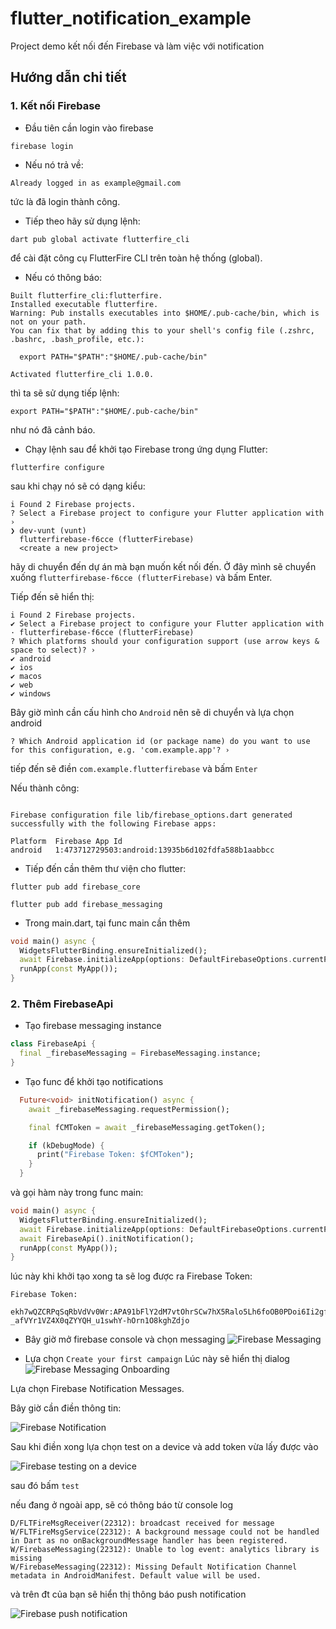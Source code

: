 # flutter_notification_example

Project demo kết nối đến Firebase và làm việc với notification

## Hướng dẫn chi tiết
### 1. Kết nối Firebase
- Đầu tiên cần login vào firebase

```
firebase login
```

- Nếu nó trả về: 
```
Already logged in as example@gmail.com
```
tức là đã login thành công.

- Tiếp theo hãy sử dụng lệnh:

```
dart pub global activate flutterfire_cli
```
để cài đặt công cụ FlutterFire CLI trên toàn hệ thống (global).

- Nếu có thông báo: 
```
Built flutterfire_cli:flutterfire.
Installed executable flutterfire.
Warning: Pub installs executables into $HOME/.pub-cache/bin, which is not on your path.
You can fix that by adding this to your shell's config file (.zshrc, .bashrc, .bash_profile, etc.):

  export PATH="$PATH":"$HOME/.pub-cache/bin"

Activated flutterfire_cli 1.0.0.
```

thì ta sẽ sử dụng tiếp lệnh: 
```
export PATH="$PATH":"$HOME/.pub-cache/bin"
```

như nó đã cảnh báo.

- Chạy lệnh sau để khởi tạo Firebase trong ứng dụng Flutter:
```
flutterfire configure
```

sau khi chạy nó sẽ có dạng kiểu: 
```
i Found 2 Firebase projects.                                                                                                                                                                               
? Select a Firebase project to configure your Flutter application with ›                                                                                                                                   
❯ dev-vunt (vunt)                                                                                                                                                                                          
  flutterfirebase-f6cce (flutterFirebase)                                                                                                                                                                  
  <create a new project>  
```

hãy di chuyển đến dự án mà bạn muốn kết nối đến. Ở đây mình sẽ chuyển xuống `flutterfirebase-f6cce (flutterFirebase)` và bấm Enter.

Tiếp đến sẽ hiển thị:
```
i Found 2 Firebase projects.                                                                                                                                                                               
✔ Select a Firebase project to configure your Flutter application with · flutterfirebase-f6cce (flutterFirebase)                                                                                           
? Which platforms should your configuration support (use arrow keys & space to select)? ›                                                                                                                  
✔ android                                                                                                                                                                                                  
✔ ios                                                                                                                                                                                                      
✔ macos                                                                                                                                                                                                    
✔ web                                                                                                                                                                                                      
✔ windows
```

Bây giờ mình cần cấu hình cho `Android` nên sẽ di chuyển và lựa chọn android

```
? Which Android application id (or package name) do you want to use for this configuration, e.g. 'com.example.app'? › 
```

tiếp đến sẽ điền `com.example.flutterfirebase` và bấm `Enter`

Nếu thành công:

```

Firebase configuration file lib/firebase_options.dart generated successfully with the following Firebase apps:

Platform  Firebase App Id
android   1:473712729503:android:13935b6d102fdfa588b1aabbcc
```


- Tiếp đến cần thêm thư viện cho flutter:
```
flutter pub add firebase_core
```
```
flutter pub add firebase_messaging
```

- Trong main.dart, tại func main cần thêm

```dart
void main() async {
  WidgetsFlutterBinding.ensureInitialized();
  await Firebase.initializeApp(options: DefaultFirebaseOptions.currentPlatform);
  runApp(const MyApp());
}
```

### 2. Thêm FirebaseApi

- Tạo firebase messaging instance

```dart
class FirebaseApi {
  final _firebaseMessaging = FirebaseMessaging.instance;
}
```
- Tạo func để khởi tạo notifications

```dart
  Future<void> initNotification() async {
    await _firebaseMessaging.requestPermission();

    final fCMToken = await _firebaseMessaging.getToken();

    if (kDebugMode) {
      print("Firebase Token: $fCMToken");
    }
  }
```

và gọi hàm này trong func main: 
```dart
void main() async {
  WidgetsFlutterBinding.ensureInitialized();
  await Firebase.initializeApp(options: DefaultFirebaseOptions.currentPlatform);
  await FirebaseApi().initNotification();
  runApp(const MyApp());
}
```

lúc này khi khởi tạo xong ta sẽ log được ra Firebase Token:
```
Firebase Token:

ekh7wQZCRPqSqRbVdVv0Wr:APA91bFlY2dM7vtOhrSCw7hX5Ralo5Lh6foOB0PDoi6Ii2gfbWMtPdB3QQlAa0aYtetOQBBcsRN23F-_afVYr1VZ4X0qZYYQH_u1swhY-hOrn1O8kghZdjo
```

- Bây giờ mở firebase console và chọn messaging
![Firebase Messaging](./assets/readme/firebase_messaging.png)

- Lựa chọn `Create your first campaign`
Lúc này sẽ hiển thị dialog
![Firebase Messaging Onboarding](./assets/readme/firebase_messaging_onboarding.png)

Lựa chọn Firebase Notification Messages.

Bây giờ cần điền thông tin:

![Firebase Notification](./assets/readme/firebase_notification.png)

Sau khi điền xong lựa chọn test on a device và add token vừa lấy được vào

![Firebase testing on a device](./assets/readme/firebase_testing_on_a_device.png)

sau đó bấm  `test`

nếu đang ở ngoài app, sẽ có thông báo từ console log

```
D/FLTFireMsgReceiver(22312): broadcast received for message
W/FLTFireMsgService(22312): A background message could not be handled in Dart as no onBackgroundMessage handler has been registered.
W/FirebaseMessaging(22312): Unable to log event: analytics library is missing
W/FirebaseMessaging(22312): Missing Default Notification Channel metadata in AndroidManifest. Default value will be used.
```

và trên đt của bạn sẽ hiển thị thông báo push notification

![Firebase push notification](./assets/readme/firebase_push_notification.png)








